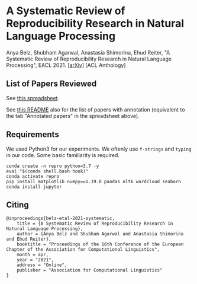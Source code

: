 # A Systematic Review of Reproducibility Research in Natural Language Processing

Anya Belz, Shubham Agarwal, Anastasia Shimorina, Ehud Reiter, "A Systematic Review of Reproducibility Research in Natural Language Processing", EACL 2021. [[arXiv](https://arxiv.org/abs/2103.07929)] [ACL Anthology]

## List of Papers Reviewed

See [this spreadsheet](https://docs.google.com/spreadsheets/d/1sq9rEQBxlqBSsb4_vwSpS75JiY4EcI_o8RAWb2p_zrE/edit?usp=sharing).

See [this README](./resources#list-of-annotated-papers) also for the list of papers with annotation (equivalent to the tab "Annotated papers" in the spreadsheet above).

## Requirements

We used Python3 for our experiments. We oftenly use `f-strings` and `typing` in our code. Some basic familiarity is required. 

```
conda create -n repro python=3.7 -y
eval "$(conda shell.bash hook)"
conda activate repro
pip install matplotlib numpy==1.19.0 pandas nltk wordcloud seaborn
conda install jupyter
```

## Citing

```
@inproceedings{belz-etal-2021-systematic,
    title = {A Systematic Review of Reproducibility Research in Natural Language Processing},
    author = {Anya Belz and Shubham Agarwal and Anastasia Shimorina and Ehud Reiter},
    booktitle = "Proceedings of the 16th Conference of the European Chapter of the Association for Computational Linguistics",
    month = apr,
    year = "2021",
    address = "Online",
    publisher = "Association for Computational Linguistics"
}
```
